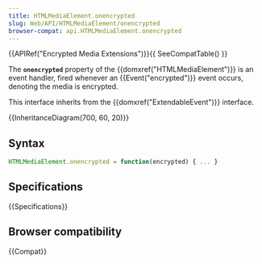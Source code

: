 ```yaml
---
title: HTMLMediaElement.onencrypted
slug: Web/API/HTMLMediaElement/onencrypted
browser-compat: api.HTMLMediaElement.onencrypted
---
```

{{APIRef("Encrypted Media Extensions")}}{{ SeeCompatTable() }}

The **`onencrypted`** property of the
{{domxref("HTMLMediaElement")}} is an event handler, fired whenever an
{{Event("encrypted")}} event occurs, denoting the media is encrypted.

This interface inherits from the {{domxref("ExtendableEvent")}} interface.

{{InheritanceDiagram(700, 60, 20)}}

## Syntax

```js
HTMLMediaElement.onencrypted = function(encrypted) { ... }
```

## Specifications

{{Specifications}}

## Browser compatibility

{{Compat}}
